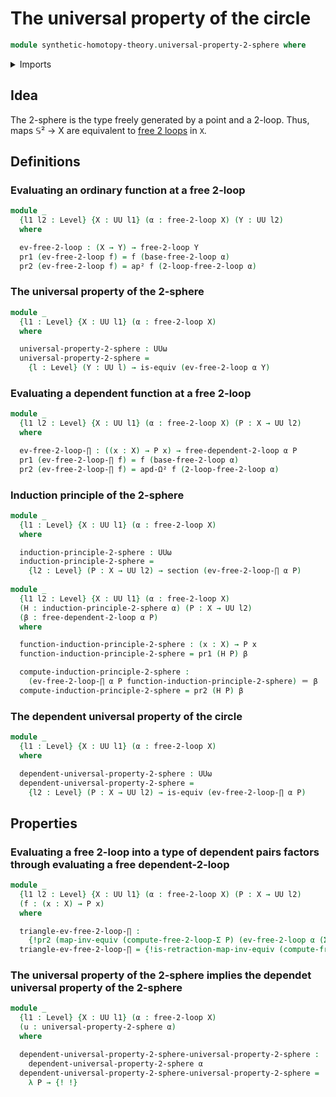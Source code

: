 # The universal property of the circle

```agda
module synthetic-homotopy-theory.universal-property-2-sphere where
```

<details><summary>Imports</summary>

```agda
open import foundation.action-on-identifications-dependent-functions
open import foundation.action-on-higher-identifications-functions
open import foundation.action-on-identifications-functions
open import foundation.constant-type-families
open import foundation.contractible-maps
open import foundation.contractible-types
open import foundation.dependent-pair-types
open import foundation.equivalences
open import foundation.fibers-of-maps
open import foundation.function-extensionality
open import foundation.function-types
open import foundation.functoriality-dependent-pair-types
open import foundation.homotopies
open import foundation.identity-types
open import foundation.propositions
open import foundation.sections
open import foundation.transport-along-identifications
open import foundation.universe-levels

open import synthetic-homotopy-theory.dependent-2-loops
open import synthetic-homotopy-theory.free-2-loops
```

</details>

## Idea

The 2-sphere is the type freely generated by a point and a 2-loop.
Thus, maps 𝕊² → X are equivalent to [free 2 loops](synthetic-homotopy-theory.free-2-loop.md) in `X`.

## Definitions

### Evaluating an ordinary function at a free 2-loop

```agda
module _
  {l1 l2 : Level} {X : UU l1} (α : free-2-loop X) (Y : UU l2)
  where

  ev-free-2-loop : (X → Y) → free-2-loop Y
  pr1 (ev-free-2-loop f) = f (base-free-2-loop α)
  pr2 (ev-free-2-loop f) = ap² f (2-loop-free-2-loop α)
```

### The universal property of the 2-sphere

```agda
module _
  {l1 : Level} {X : UU l1} (α : free-2-loop X)
  where

  universal-property-2-sphere : UUω
  universal-property-2-sphere =
    {l : Level} (Y : UU l) → is-equiv (ev-free-2-loop α Y)
```

### Evaluating a dependent function at a free 2-loop

```agda
module _
  {l1 l2 : Level} {X : UU l1} (α : free-2-loop X) (P : X → UU l2)
  where

  ev-free-2-loop-∏ : ((x : X) → P x) → free-dependent-2-loop α P
  pr1 (ev-free-2-loop-∏ f) = f (base-free-2-loop α)
  pr2 (ev-free-2-loop-∏ f) = apd-Ω² f (2-loop-free-2-loop α)
```

### Induction principle of the 2-sphere

```agda
module _
  {l1 : Level} {X : UU l1} (α : free-2-loop X)
  where

  induction-principle-2-sphere : UUω
  induction-principle-2-sphere =
    {l2 : Level} (P : X → UU l2) → section (ev-free-2-loop-∏ α P)
    
module _
  {l1 l2 : Level} {X : UU l1} (α : free-2-loop X)
  (H : induction-principle-2-sphere α) (P : X → UU l2)
  (β : free-dependent-2-loop α P)
  where

  function-induction-principle-2-sphere : (x : X) → P x
  function-induction-principle-2-sphere = pr1 (H P) β

  compute-induction-principle-2-sphere :
    (ev-free-2-loop-∏ α P function-induction-principle-2-sphere) ＝ β
  compute-induction-principle-2-sphere = pr2 (H P) β
```

### The dependent universal property of the circle

```agda
module _
  {l1 : Level} {X : UU l1} (α : free-2-loop X)
  where

  dependent-universal-property-2-sphere : UUω
  dependent-universal-property-2-sphere =
    {l2 : Level} (P : X → UU l2) → is-equiv (ev-free-2-loop-∏ α P)
```

## Properties

### Evaluating a free 2-loop into a type of dependent pairs factors through evaluating a free dependent-2-loop

```agda
module _
  {l1 l2 : Level} {X : UU l1} (α : free-2-loop X) (P : X → UU l2)
  (f : (x : X) → P x)
  where

  triangle-ev-free-2-loop-∏ :
    {!pr2 (map-inv-equiv (compute-free-2-loop-Σ P) (ev-free-2-loop α (Σ X P) (λ x → (x ,  f x))))!} ＝ {!ev-free-2-loop-∏ α P f!}
  triangle-ev-free-2-loop-∏ = {!is-retraction-map-inv-equiv (compute-free-2-loop-Σ P) !}
```

### The universal property of the 2-sphere implies the dependet universal property of the 2-sphere

```agda
module _
  {l1 : Level} {X : UU l1} (α : free-2-loop X)
  (u : universal-property-2-sphere α)
  where

  dependent-universal-property-2-sphere-universal-property-2-sphere :
    dependent-universal-property-2-sphere α
  dependent-universal-property-2-sphere-universal-property-2-sphere =
    λ P → {! !}

```

